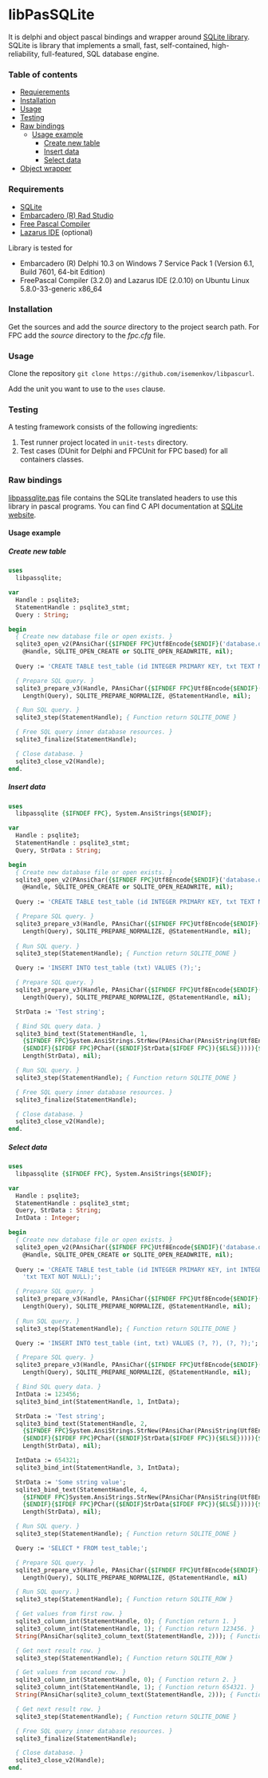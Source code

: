 libPasSQLite
============
It is delphi and object pascal bindings and wrapper around [SQLite library](https://www.sqlite.org). SQLite is library that implements a small, fast, self-contained, high-reliability, full-featured, SQL database engine.



### Table of contents

* [Requierements](#requirements)
* [Installation](#installation)
* [Usage](#usage)
* [Testing](#testing)
* [Raw bindings](#raw-bindings)
  * [Usage example](#usage-example)
    * [Create new table](#create-new-table)
    * [Insert data](#insert-data)
    * [Select data](#select-data)
* [Object wrapper](#object-wrapper)



### Requirements

* [SQLite](https://www.sqlite.org)
* [Embarcadero (R) Rad Studio](https://www.embarcadero.com)
* [Free Pascal Compiler](http://freepascal.org)
* [Lazarus IDE](http://www.lazarus.freepascal.org/) (optional)



Library is tested for 

- Embarcadero (R) Delphi 10.3 on Windows 7 Service Pack 1 (Version 6.1, Build 7601, 64-bit Edition)
- FreePascal Compiler (3.2.0) and Lazarus IDE (2.0.10) on Ubuntu Linux 5.8.0-33-generic x86_64



### Installation

Get the sources and add the *source* directory to the project search path. For FPC add the *source* directory to the *fpc.cfg* file.



### Usage

Clone the repository `git clone https://github.com/isemenkov/libpascurl`.

Add the unit you want to use to the `uses` clause.



### Testing

A testing framework consists of the following ingredients:
1. Test runner project located in `unit-tests` directory.
2. Test cases (DUnit for Delphi and FPCUnit for FPC based) for all containers classes. 



### Raw bindings

[libpassqlite.pas](https://github.com/isemenkov/libpassqlite/blob/master/source/libpassqlite.pas) file contains the SQLite translated headers to use this library in pascal programs. You can find C API documentation at [SQLite website](https://www.sqlite.org/docs.html).

#### Usage example


##### Create new table

```pascal
uses
  libpassqlite;

var
  Handle : psqlite3;
  StatementHandle : psqlite3_stmt;
  Query : String;

begin
  { Create new database file or open exists. }
  sqlite3_open_v2(PAnsiChar({$IFNDEF FPC}Utf8Encode{$ENDIF}('database.db')), 
    @Handle, SQLITE_OPEN_CREATE or SQLITE_OPEN_READWRITE, nil);
  
  Query := 'CREATE TABLE test_table (id INTEGER PRIMARY KEY, txt TEXT NOT NULL);';

  { Prepare SQL query. }
  sqlite3_prepare_v3(Handle, PAnsiChar({$IFNDEF FPC}Utf8Encode{$ENDIF}(Query)), 
    Length(Query), SQLITE_PREPARE_NORMALIZE, @StatementHandle, nil);

  { Run SQL query. }
  sqlite3_step(StatementHandle); { Function return SQLITE_DONE }

  { Free SQL query inner database resources. }
  sqlite3_finalize(StatementHandle);

  { Close database. }
  sqlite3_close_v2(Handle);
end.
```

##### Insert data

```pascal
uses
  libpassqlite {$IFNDEF FPC}, System.AnsiStrings{$ENDIF};

var
  Handle : psqlite3;
  StatementHandle : psqlite3_stmt;
  Query, StrData : String;

begin
  { Create new database file or open exists. }
  sqlite3_open_v2(PAnsiChar({$IFNDEF FPC}Utf8Encode{$ENDIF}('database.db')), 
    @Handle, SQLITE_OPEN_CREATE or SQLITE_OPEN_READWRITE, nil);
  
  Query := 'CREATE TABLE test_table (id INTEGER PRIMARY KEY, txt TEXT NOT NULL);';

  { Prepare SQL query. }
  sqlite3_prepare_v3(Handle, PAnsiChar({$IFNDEF FPC}Utf8Encode{$ENDIF}(Query)), 
    Length(Query), SQLITE_PREPARE_NORMALIZE, @StatementHandle, nil);
  
  { Run SQL query. }
  sqlite3_step(StatementHandle); { Function return SQLITE_DONE }

  Query := 'INSERT INTO test_table (txt) VALUES (?);';

  { Prepare SQL query. }
  sqlite3_prepare_v3(Handle, PAnsiChar({$IFNDEF FPC}Utf8Encode{$ENDIF}(Query)), 
    Length(Query), SQLITE_PREPARE_NORMALIZE, @StatementHandle, nil);

  StrData := 'Test string';

  { Bind SQL query data. }
  sqlite3_bind_text(StatementHandle, 1, 
    {$IFNDEF FPC}System.AnsiStrings.StrNew(PAnsiChar(PAnsiString(Utf8Encode(
    {$ENDIF}{$IFDEF FPC}PChar({$ENDIF}StrData{$IFDEF FPC}){$ELSE})))){$ENDIF},
    Length(StrData), nil);

  { Run SQL query. }
  sqlite3_step(StatementHandle); { Function return SQLITE_DONE }

  { Free SQL query inner database resources. }
  sqlite3_finalize(StatementHandle);

  { Close database. }
  sqlite3_close_v2(Handle);
end.
```

##### Select data

```pascal
uses
  libpassqlite {$IFNDEF FPC}, System.AnsiStrings{$ENDIF};

var
  Handle : psqlite3;
  StatementHandle : psqlite3_stmt;
  Query, StrData : String;
  IntData : Integer;

begin
  { Create new database file or open exists. }
  sqlite3_open_v2(PAnsiChar({$IFNDEF FPC}Utf8Encode{$ENDIF}('database.db')), 
    @Handle, SQLITE_OPEN_CREATE or SQLITE_OPEN_READWRITE, nil);
  
  Query := 'CREATE TABLE test_table (id INTEGER PRIMARY KEY, int INTEGER, ' +
    'txt TEXT NOT NULL);';

  { Prepare SQL query. }
  sqlite3_prepare_v3(Handle, PAnsiChar({$IFNDEF FPC}Utf8Encode{$ENDIF}(Query)), 
    Length(Query), SQLITE_PREPARE_NORMALIZE, @StatementHandle, nil);
  
  { Run SQL query. }
  sqlite3_step(StatementHandle); { Function return SQLITE_DONE }

  Query := 'INSERT INTO test_table (int, txt) VALUES (?, ?), (?, ?);';

  { Prepare SQL query. }
  sqlite3_prepare_v3(Handle, PAnsiChar({$IFNDEF FPC}Utf8Encode{$ENDIF}(Query)), 
    Length(Query), SQLITE_PREPARE_NORMALIZE, @StatementHandle, nil);

  { Bind SQL query data. }
  IntData := 123456;
  sqlite3_bind_int(StatementHandle, 1, IntData);

  StrData := 'Test string';
  sqlite3_bind_text(StatementHandle, 2, 
    {$IFNDEF FPC}System.AnsiStrings.StrNew(PAnsiChar(PAnsiString(Utf8Encode(
    {$ENDIF}{$IFDEF FPC}PChar({$ENDIF}StrData{$IFDEF FPC}){$ELSE})))){$ENDIF},
    Length(StrData), nil);

  IntData := 654321;
  sqlite3_bind_int(StatementHandle, 3, IntData);

  StrData := 'Some string value';
  sqlite3_bind_text(StatementHandle, 4, 
    {$IFNDEF FPC}System.AnsiStrings.StrNew(PAnsiChar(PAnsiString(Utf8Encode(
    {$ENDIF}{$IFDEF FPC}PChar({$ENDIF}StrData{$IFDEF FPC}){$ELSE})))){$ENDIF},
    Length(StrData), nil);

  { Run SQL query. }
  sqlite3_step(StatementHandle); { Function return SQLITE_DONE }

  Query := 'SELECT * FROM test_table;';

  { Prepare SQL query. }
  sqlite3_prepare_v3(Handle, PAnsiChar({$IFNDEF FPC}Utf8Encode{$ENDIF}(Query)), 
    Length(Query), SQLITE_PREPARE_NORMALIZE, @StatementHandle, nil)

  { Run SQL query. }
  sqlite3_step(StatementHandle); { Function return SQLITE_ROW }

  { Get values from first row. }
  sqlite3_column_int(StatementHandle, 0); { Function return 1. }
  sqlite3_column_int(StatementHandle, 1); { Function return 123456. }
  String(PAnsiChar(sqlite3_column_text(StatementHandle, 2))); { Function return 'Test string'. }

  { Get next result row. }
  sqlite3_step(StatementHandle); { Function return SQLITE_ROW }

  { Get values from second row. }
  sqlite3_column_int(StatementHandle, 0); { Function return 2. }
  sqlite3_column_int(StatementHandle, 1); { Function return 654321. }
  String(PAnsiChar(sqlite3_column_text(StatementHandle, 2))); { Function return 'Some string value'. }

  { Get next result row. }
  sqlite3_step(StatementHandle); { Function return SQLITE_DONE }

  { Free SQL query inner database resources. }
  sqlite3_finalize(StatementHandle);

  { Close database. }
  sqlite3_close_v2(Handle);
end.
```